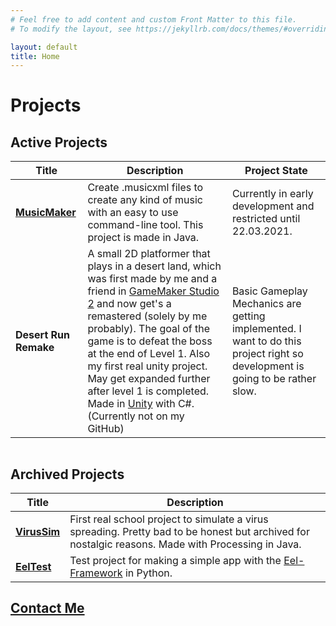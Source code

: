 ```yaml
---
# Feel free to add content and custom Front Matter to this file.
# To modify the layout, see https://jekyllrb.com/docs/themes/#overriding-theme-defaults

layout: default
title: Home
---
```


# Projects

## Active Projects

|  Title  |  Description  |  Project State  |
| ------- | ------------- | --------------- |
| **[MusicMaker](https://github.com/Akjo03/MusicMaker)**  | Create .musicxml files to create any kind of music with an easy to use command-line tool. This project is made in Java. | Currently in early development and restricted until 22.03.2021. |
| **Desert Run Remake** | A small 2D platformer that plays in a desert land, which was first made by me and a friend in [GameMaker Studio 2](https://www.yoyogames.com/gamemaker) and now get's a remastered (solely by me probably). The goal of the game is to defeat the boss at the end of Level 1. Also my first real unity project. May get expanded further after level 1 is completed. Made in [Unity](https://unity.com/de) with C#. (Currently not on my GitHub) | Basic Gameplay Mechanics are getting implemented. I want to do this project right so development is going to be rather slow. |

|   |
| - |

## Archived Projects

|  Title  |  Description  |
| ------- | ------------- |
| **[VirusSim](https://github.com/Akjo03/VirusSim)** | First real school project to simulate a virus spreading. Pretty bad to be honest but archived for nostalgic reasons. Made with Processing in Java. |
| **[EelTest](https://github.com/Akjo03/EelTest)** | Test project for making a simple app with the [Eel-Framework](https://github.com/ChrisKnott/Eel) in Python. |

## **[Contact Me](mailto://lukas.freckmann@gmx.ch)**
